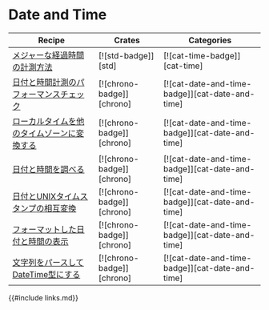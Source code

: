 # Date and Time

| Recipe | Crates | Categories |
|--------|--------|------------|
| [メジャーな経過時間の計測方法][ex-measure-elapsed-time] | [![std-badge]][std] | [![cat-time-badge]][cat-time] |
| [日付と時間計測のパフォーマンスチェック][ex-datetime-arithmetic] | [![chrono-badge]][chrono] | [![cat-date-and-time-badge]][cat-date-and-time] |
| [ローカルタイムを他のタイムゾーンに変換する][ex-convert-datetime-timezone] | [![chrono-badge]][chrono] | [![cat-date-and-time-badge]][cat-date-and-time] |
| [日付と時間を調べる][ex-examine-date-and-time] | [![chrono-badge]][chrono] | [![cat-date-and-time-badge]][cat-date-and-time] |
| [日付とUNIXタイムスタンプの相互変換][ex-convert-datetime-timestamp] | [![chrono-badge]][chrono] | [![cat-date-and-time-badge]][cat-date-and-time] |
| [フォーマットした日付と時間の表示][ex-format-datetime] | [![chrono-badge]][chrono] | [![cat-date-and-time-badge]][cat-date-and-time] |
| [文字列をパースしてDateTime型にする][ex-parse-datetime] | [![chrono-badge]][chrono] | [![cat-date-and-time-badge]][cat-date-and-time] |

[ex-measure-elapsed-time]: datetime/duration.html#measure-the-elapsed-time-between-two-code-sections
[ex-datetime-arithmetic]: datetime/duration.html#perform-checked-date-and-time-calculations
[ex-convert-datetime-timezone]: datetime/duration.html#convert-a-local-time-to-another-timezone
[ex-examine-date-and-time]: datetime/parse.html#examine-the-date-and-time
[ex-convert-datetime-timestamp]: datetime/parse.html#convert-date-to-unix-timestamp-and-vice-versa
[ex-format-datetime]: datetime/parse.html#display-formatted-date-and-time
[ex-parse-datetime]: datetime/parse.html#parse-string-into-datetime-struct

{{#include links.md}}
